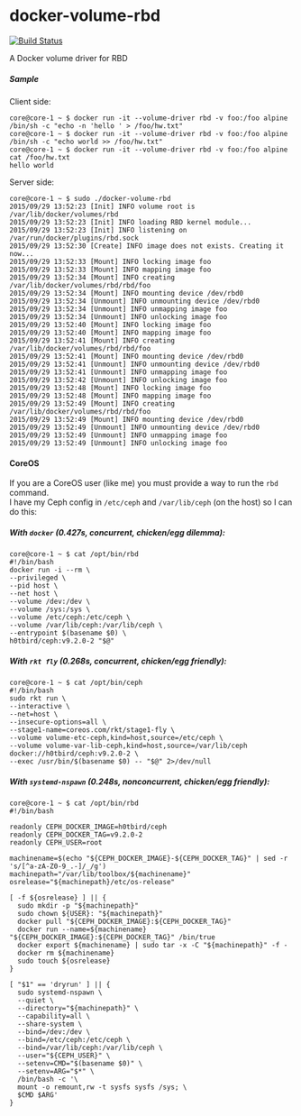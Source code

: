 # docker-volume-rbd

[![Build Status](https://travis-ci.org/h0tbird/docker-volume-rbd.svg?branch=master)](https://travis-ci.org/h0tbird/docker-volume-rbd)

A Docker volume driver for RBD

##### Sample
Client side:
```
core@core-1 ~ $ docker run -it --volume-driver rbd -v foo:/foo alpine /bin/sh -c "echo -n 'hello ' > /foo/hw.txt"
core@core-1 ~ $ docker run -it --volume-driver rbd -v foo:/foo alpine /bin/sh -c "echo world >> /foo/hw.txt"
core@core-1 ~ $ docker run -it --volume-driver rbd -v foo:/foo alpine cat /foo/hw.txt
hello world
```
Server side:
```
core@core-1 ~ $ sudo ./docker-volume-rbd
2015/09/29 13:52:23 [Init] INFO volume root is /var/lib/docker/volumes/rbd
2015/09/29 13:52:23 [Init] INFO loading RBD kernel module...
2015/09/29 13:52:23 [Init] INFO listening on /var/run/docker/plugins/rbd.sock
2015/09/29 13:52:30 [Create] INFO image does not exists. Creating it now...
2015/09/29 13:52:33 [Mount] INFO locking image foo
2015/09/29 13:52:33 [Mount] INFO mapping image foo
2015/09/29 13:52:34 [Mount] INFO creating /var/lib/docker/volumes/rbd/rbd/foo
2015/09/29 13:52:34 [Mount] INFO mounting device /dev/rbd0
2015/09/29 13:52:34 [Unmount] INFO unmounting device /dev/rbd0
2015/09/29 13:52:34 [Unmount] INFO unmapping image foo
2015/09/29 13:52:34 [Unmount] INFO unlocking image foo
2015/09/29 13:52:40 [Mount] INFO locking image foo
2015/09/29 13:52:40 [Mount] INFO mapping image foo
2015/09/29 13:52:41 [Mount] INFO creating /var/lib/docker/volumes/rbd/rbd/foo
2015/09/29 13:52:41 [Mount] INFO mounting device /dev/rbd0
2015/09/29 13:52:41 [Unmount] INFO unmounting device /dev/rbd0
2015/09/29 13:52:41 [Unmount] INFO unmapping image foo
2015/09/29 13:52:42 [Unmount] INFO unlocking image foo
2015/09/29 13:52:48 [Mount] INFO locking image foo
2015/09/29 13:52:48 [Mount] INFO mapping image foo
2015/09/29 13:52:49 [Mount] INFO creating /var/lib/docker/volumes/rbd/rbd/foo
2015/09/29 13:52:49 [Mount] INFO mounting device /dev/rbd0
2015/09/29 13:52:49 [Unmount] INFO unmounting device /dev/rbd0
2015/09/29 13:52:49 [Unmount] INFO unmapping image foo
2015/09/29 13:52:49 [Unmount] INFO unlocking image foo
```

#### CoreOS
If you are a CoreOS user (like me) you must provide a way to run the `rbd` command.  
I have my Ceph config in `/etc/ceph` and `/var/lib/ceph` (on the host) so I can do this:

##### With `docker` (0.427s, concurrent, chicken/egg dilemma):
```
core@core-1 ~ $ cat /opt/bin/rbd
#!/bin/bash
docker run -i --rm \
--privileged \
--pid host \
--net host \
--volume /dev:/dev \
--volume /sys:/sys \
--volume /etc/ceph:/etc/ceph \
--volume /var/lib/ceph:/var/lib/ceph \
--entrypoint $(basename $0) \
h0tbird/ceph:v9.2.0-2 "$@"
```

##### With `rkt fly` (0.268s, concurrent, chicken/egg friendly):
```
core@core-1 ~ $ cat /opt/bin/ceph
#!/bin/bash
sudo rkt run \
--interactive \
--net=host \
--insecure-options=all \
--stage1-name=coreos.com/rkt/stage1-fly \
--volume volume-etc-ceph,kind=host,source=/etc/ceph \
--volume volume-var-lib-ceph,kind=host,source=/var/lib/ceph docker://h0tbird/ceph:v9.2.0-2 \
--exec /usr/bin/$(basename $0) -- "$@" 2>/dev/null
```

##### With `systemd-nspawn` (0.248s, nonconcurrent, chicken/egg friendly):
```
core@core-1 ~ $ cat /opt/bin/rbd
#!/bin/bash

readonly CEPH_DOCKER_IMAGE=h0tbird/ceph
readonly CEPH_DOCKER_TAG=v9.2.0-2
readonly CEPH_USER=root

machinename=$(echo "${CEPH_DOCKER_IMAGE}-${CEPH_DOCKER_TAG}" | sed -r 's/[^a-zA-Z0-9_.-]/_/g')
machinepath="/var/lib/toolbox/${machinename}"
osrelease="${machinepath}/etc/os-release"

[ -f ${osrelease} ] || {
  sudo mkdir -p "${machinepath}"
  sudo chown ${USER}: "${machinepath}"
  docker pull "${CEPH_DOCKER_IMAGE}:${CEPH_DOCKER_TAG}"
  docker run --name=${machinename} "${CEPH_DOCKER_IMAGE}:${CEPH_DOCKER_TAG}" /bin/true
  docker export ${machinename} | sudo tar -x -C "${machinepath}" -f -
  docker rm ${machinename}
  sudo touch ${osrelease}
}

[ "$1" == 'dryrun' ] || {
  sudo systemd-nspawn \
  --quiet \
  --directory="${machinepath}" \
  --capability=all \
  --share-system \
  --bind=/dev:/dev \
  --bind=/etc/ceph:/etc/ceph \
  --bind=/var/lib/ceph:/var/lib/ceph \
  --user="${CEPH_USER}" \
  --setenv=CMD="$(basename $0)" \
  --setenv=ARG="$*" \
  /bin/bash -c '\
  mount -o remount,rw -t sysfs sysfs /sys; \
  $CMD $ARG'
}
```
